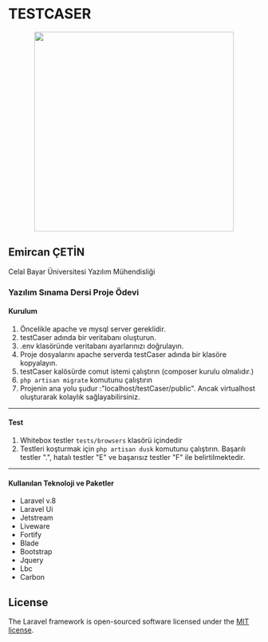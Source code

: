 <h1>TESTCASER</h1>
<p align="center"><a href="https://laravel.com" target="_blank"><img src="https://raw.githubusercontent.com/laravel/art/master/logo-lockup/5%20SVG/2%20CMYK/1%20Full%20Color/laravel-logolockup-cmyk-red.svg" width="400"></a></p>

<h2>Emircan ÇETİN</h2>
<p>Celal Bayar Üniversitesi Yazılım Mühendisliği</p>
<h3>Yazılım Sınama Dersi Proje Ödevi</h3>

<h4>Kurulum</h4>
<ol>
<li>Öncelikle apache ve mysql server gereklidir.</li>
<li>testCaser adında bir veritabanı oluşturun.</li>
<li>.env klasöründe veritabanı ayarlarınızı doğrulayın.</li>
<li>Proje dosyalarını apache serverda testCaser adında bir klasöre kopyalayın.</li>
<li>testCaser kalösürde comut istemi çalıştırın (composer kurulu olmalıdır.)</li>
<li><code>php artisan migrate</code> komutunu çalıştırın</li>
<li>Projenin ana yolu şudur :"localhost/testCaser/public". Ancak virtualhost oluşturarak kolaylık sağlayabilirsiniz.</li>
</ol>
<hr>

<h4>Test</h4>
<ol>
<li>Whitebox testler <code>tests/browsers</code> klasörü içindedir</li>
<li>Testleri koşturmak için <code>php artisan dusk</code> komutunu çalıştırın. Başarılı testler ".", hatalı testler "E" ve başarısız testler "F" ile belirtilmektedir.</li>
</ol>
<hr>

<h4>Kullanılan Teknoloji ve Paketler</h4>
<ul>
<li>Laravel v.8</li>
<li>Laravel Ui</li>
<li>Jetstream</li>
<li>Liveware</li>
<li>Fortify</li>
<li>Blade</li>
<li>Bootstrap</li>
<li>Jquery</li>
<li>Lbc</li>
<li>Carbon</li>
</ul>

## License

The Laravel framework is open-sourced software licensed under the [MIT license](https://opensource.org/licenses/MIT).
